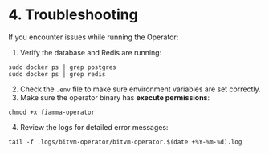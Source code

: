 # 4. Troubleshooting

If you encounter issues while running the Operator:

1. Verify the database and Redis are running:

```
sudo docker ps | grep postgres
sudo docker ps | grep redis
```

2. Check the `.env` file to make sure environment variables are set correctly.
3. Make sure the operator binary has **execute permissions**:

```
chmod +x fiamma-operator
```

4. Review the logs for detailed error messages:

```
tail -f .logs/bitvm-operator/bitvm-operator.$(date +%Y-%m-%d).log
```

